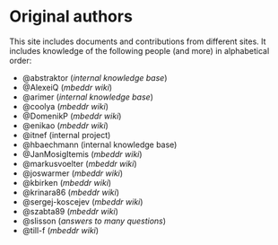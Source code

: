 # Original authors

This site includes documents and contributions from different sites. It includes knowledge of the following people (and more) in alphabetical order:

- @abstraktor (*internal knowledge base*)
- @AlexeiQ (*mbeddr wiki*)
- @arimer (*internal knowledge base*)
- @coolya (*mbeddr wiki*)
- @DomenikP (*mbeddr wiki*)
- @enikao (*mbeddr wiki*)
- @itnef (internal project)
- @hbaechmann (internal knowledge base)
- @JanMosigItemis (*mbeddr wiki*)
- @markusvoelter (*mbeddr wiki*)
- @joswarmer (*mbeddr wiki*)
- @kbirken (*mbeddr wiki*)
- @krinara86 (*mbeddr wiki*)
- @sergej-koscejev (*mbeddr wiki*)
- @szabta89 (*mbeddr wiki*)
- @slisson (*answers to many questions*)
- @till-f (*mbeddr wiki*)